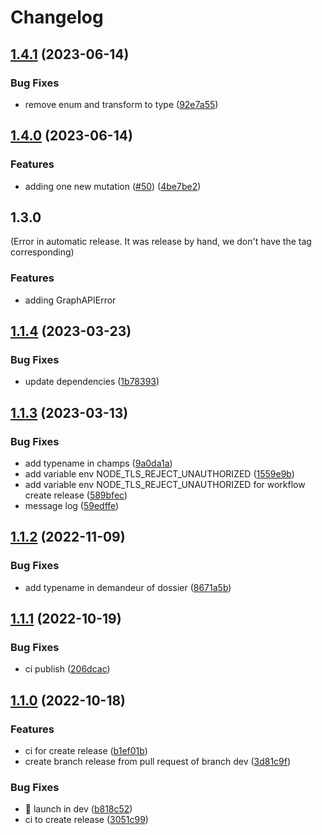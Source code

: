 # Changelog

## [1.4.1](https://github.com/dnum-mi/ds-api-client/compare/v1.4.0...v1.4.1) (2023-06-14)


### Bug Fixes

* remove  enum and transform to type ([92e7a55](https://github.com/dnum-mi/ds-api-client/commit/92e7a55679c82656dfbf7ef69ab374c975d189de))

## [1.4.0](https://github.com/dnum-mi/ds-api-client/compare/v1.1.4...v1.4.0) (2023-06-14)

### Features

* adding one new mutation ([#50](https://github.com/dnum-mi/ds-api-client/issues/50)) ([4be7be2](https://github.com/dnum-mi/ds-api-client/commit/4be7be27543338131243d07efccee3c862353b9e))

## 1.3.0
(Error in automatic release. It was release by hand, we don't have the tag corresponding)
### Features

* adding GraphAPIError


## [1.1.4](https://github.com/dnum-mi/ds-api-client/compare/v1.1.3...v1.1.4) (2023-03-23)


### Bug Fixes

* update dependencies ([1b78393](https://github.com/dnum-mi/ds-api-client/commit/1b783939d17be40bf4d408499c37806274b51316))

## [1.1.3](https://github.com/LAB-MI/ds-api-client/compare/v1.1.2...v1.1.3) (2023-03-13)


### Bug Fixes

* add typename in champs ([9a0da1a](https://github.com/LAB-MI/ds-api-client/commit/9a0da1a944ccc570330bd350cd98b90d3df33714))
* add variable env NODE_TLS_REJECT_UNAUTHORIZED ([1559e9b](https://github.com/LAB-MI/ds-api-client/commit/1559e9bba6aea8690ae7ceeec2af2dcb1198c845))
* add variable env NODE_TLS_REJECT_UNAUTHORIZED for workflow create release ([589bfec](https://github.com/LAB-MI/ds-api-client/commit/589bfec9a99c51ab6f920ff8138f7caeddeda5e5))
* message log ([59edffe](https://github.com/LAB-MI/ds-api-client/commit/59edffe247bf835f59b6dfe52d9056092f0c7418))

## [1.1.2](https://github.com/LAB-MI/ds-api-client/compare/v1.1.1...v1.1.2) (2022-11-09)


### Bug Fixes

* add typename in demandeur of dossier ([8671a5b](https://github.com/LAB-MI/ds-api-client/commit/8671a5ba44c7fde1f648975342c3c0afbbbb00c2))

## [1.1.1](https://github.com/LAB-MI/ds-api-client/compare/1.1.0...v1.1.1) (2022-10-19)


### Bug Fixes

* ci publish ([206dcac](https://github.com/LAB-MI/ds-api-client/commit/206dcac8950803ae17540338a391966270aa08ae))

## [1.1.0](https://github.com/LAB-MI/ds-api-client/compare/1.0.2...v1.1.0) (2022-10-18)


### Features

* ci for create release ([b1ef01b](https://github.com/LAB-MI/ds-api-client/commit/b1ef01bc74fafeeb2cba3051e3c671d763ab576e))
* create branch release from pull request of branch dev ([3d81c9f](https://github.com/LAB-MI/ds-api-client/commit/3d81c9ff69ca4a2729aa9b9f565b4af5a9e73652))


### Bug Fixes

* :construction_worker: launch in dev ([b818c52](https://github.com/LAB-MI/ds-api-client/commit/b818c529f6e5dc8d53d72804a05387a10d16428e))
* ci to create release ([3051c99](https://github.com/LAB-MI/ds-api-client/commit/3051c99d37849fbe0ca83edf9cf0b8fbadc7c672))
